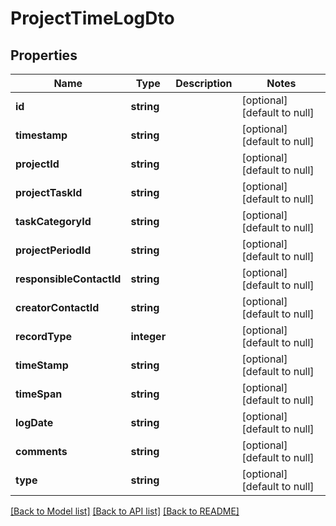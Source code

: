 # ProjectTimeLogDto

## Properties
Name | Type | Description | Notes
------------ | ------------- | ------------- | -------------
**id** | **string** |  | [optional] [default to null]
**timestamp** | **string** |  | [optional] [default to null]
**projectId** | **string** |  | [optional] [default to null]
**projectTaskId** | **string** |  | [optional] [default to null]
**taskCategoryId** | **string** |  | [optional] [default to null]
**projectPeriodId** | **string** |  | [optional] [default to null]
**responsibleContactId** | **string** |  | [optional] [default to null]
**creatorContactId** | **string** |  | [optional] [default to null]
**recordType** | **integer** |  | [optional] [default to null]
**timeStamp** | **string** |  | [optional] [default to null]
**timeSpan** | **string** |  | [optional] [default to null]
**logDate** | **string** |  | [optional] [default to null]
**comments** | **string** |  | [optional] [default to null]
**type** | **string** |  | [optional] [default to null]

[[Back to Model list]](../README.md#documentation-for-models) [[Back to API list]](../README.md#documentation-for-api-endpoints) [[Back to README]](../README.md)


